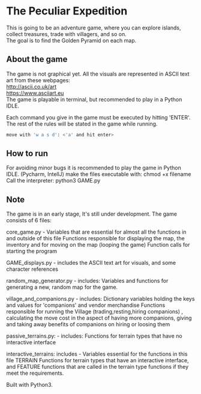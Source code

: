# The Peculiar Expedition

This is going to be an adventure game, where you can explore islands, collect treasures, trade with villagers, and so on.   
The goal is to find the Golden Pyramid on each map.

## About the game

The game is not graphical yet. All the visuals are represented in ASCII text art from these webpages:   
http://ascii.co.uk/art   
https://www.asciiart.eu   
The game is playable in terminal, but recommended to play in a Python IDLE.

Each command you give in the game must be executed by hitting 'ENTER'.   
The rest of the rules will be stated in the game while running.

```bash
move with 'w a s d': <'a' and hit enter> 
```

## How to run

For avoiding minor bugs it is recommended to play the game in Python IDLE. (Pycharm, IntellJ)
make the files executable with: chmod +x filename   
Call the interpreter: python3 GAME.py  

## Note

The game is in an early stage, It's still under development.
The game consists of 6 files:  

  core_game.py -  Variables that are essential for almost all the functions in and outside of this file
                  Functions responsible for displaying the map, the inventory and for moving on the map (looping the game)
                  Function calls for starting the program
                  
  GAME_displays.py - includes the ASCII text art for visuals, and some character references 
  
  random_map_generator.py - includes: Variables and functions for generating a new, random map for the game.
  
  village_and_companions.py - includes: Dictionary variables holding the keys and values for 'companions' and vendor  merchandise
                                        Functions responsible for running the Village (trading,resting,hiring companions) ,   calculating the move cost in the
                                            aspect of having more companions, giving and taking away benefits of companions on hiring or loosing them

  passive_terrains.py: - includes: Functions for terrain types that have no interactive interface
  
  interactive_terrains: includes - Variables essential for the functions in this file
                                   TERRAIN Functions for terrain types that have an interactive interface, and FEATURE functions that are called in the terrain type functions if they meet the requirements.
                                   
Built with Python3.
